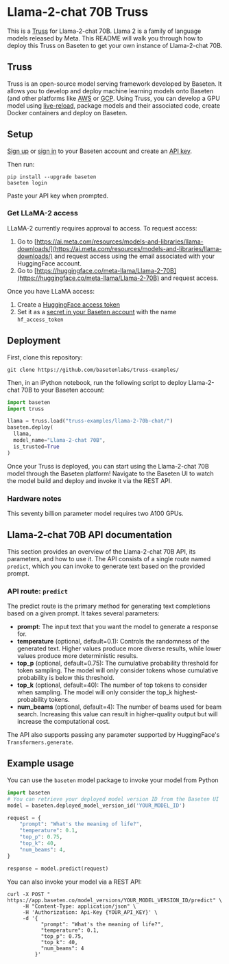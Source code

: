 # Llama-2-chat 70B Truss

This is a [Truss](https://truss.baseten.co/) for Llama-2-chat 70B. Llama 2 is a family of language models released by Meta. This README will walk you through how to deploy this Truss on Baseten to get your own instance of Llama-2-chat 70B.

## Truss

Truss is an open-source model serving framework developed by Baseten. It allows you to develop and deploy machine learning models onto Baseten (and other platforms like [AWS](https://truss.baseten.co/deploy/aws) or [GCP](https://truss.baseten.co/deploy/gcp). Using Truss, you can develop a GPU model using [live-reload](https://baseten.co/blog/technical-deep-dive-truss-live-reload), package models and their associated code, create Docker containers and deploy on Baseten.

## Setup

[Sign up](https://app.baseten.co/signup) or [sign in](https://app.baseten.co/login/) to your Baseten account and create an [API key](https://app.baseten.co/settings/account/api_keys).

Then run:

```
pip install --upgrade baseten
baseten login
```

Paste your API key when prompted.

### Get LLaMA-2 access

LLaMA-2 currently requires approval to access. To request access:

1. Go to [https://ai.meta.com/resources/models-and-libraries/llama-downloads/](https://ai.meta.com/resources/models-and-libraries/llama-downloads/) and request access using the email associated with your HuggingFace account.
2. Go to [https://huggingface.co/meta-llama/Llama-2-70B](https://huggingface.co/meta-llama/Llama-2-70B) and request access.

Once you have LLaMA access:

1. Create a [HuggingFace access token](https://huggingface.co/settings/tokens)
2. Set it as a [secret in your Baseten account](https://app.baseten.co/settings/secrets) with the name `hf_access_token`

## Deployment

First, clone this repository:

```
git clone https://github.com/basetenlabs/truss-examples/
```

Then, in an iPython notebook, run the following script to deploy Llama-2-chat 70B to your Baseten account:

```python
import baseten
import truss

llama = truss.load("truss-examples/llama-2-70b-chat/")
baseten.deploy(
  llama,
  model_name="Llama-2-chat 70B",
  is_trusted=True
)
```

Once your Truss is deployed, you can start using the Llama-2-chat 70B model through the Baseten platform! Navigate to the Baseten UI to watch the model build and deploy and invoke it via the REST API.

### Hardware notes

This seventy billion parameter model requires two A100 GPUs.

## Llama-2-chat 70B API documentation

This section provides an overview of the Llama-2-chat 70B API, its parameters, and how to use it. The API consists of a single route named  `predict`, which you can invoke to generate text based on the provided prompt.

### API route: `predict`

The predict route is the primary method for generating text completions based on a given prompt. It takes several parameters:

- __prompt__: The input text that you want the model to generate a response for.
- __temperature__ (optional, default=0.1): Controls the randomness of the generated text. Higher values produce more diverse results, while lower values produce more deterministic results.
- __top_p__ (optional, default=0.75): The cumulative probability threshold for token sampling. The model will only consider tokens whose cumulative probability is below this threshold.
- __top_k__ (optional, default=40): The number of top tokens to consider when sampling. The model will only consider the top_k highest-probability tokens.
- __num_beams__ (optional, default=4): The number of beams used for beam search. Increasing this value can result in higher-quality output but will increase the computational cost.

The API also supports passing any parameter supported by HuggingFace's `Transformers.generate`.

## Example usage

You can use the `baseten` model package to invoke your model from Python

```python
import baseten
# You can retrieve your deployed model version ID from the Baseten UI
model = baseten.deployed_model_version_id('YOUR_MODEL_ID')

request = {
    "prompt": "What's the meaning of life?",
    "temperature": 0.1,
    "top_p": 0.75,
    "top_k": 40,
    "num_beams": 4,
}

response = model.predict(request)
```

You can also invoke your model via a REST API:

```
curl -X POST " https://app.baseten.co/model_versions/YOUR_MODEL_VERSION_ID/predict" \
     -H "Content-Type: application/json" \
     -H 'Authorization: Api-Key {YOUR_API_KEY}' \
     -d '{
           "prompt": "What's the meaning of life?",
           "temperature": 0.1,
           "top_p": 0.75,
           "top_k": 40,
           "num_beams": 4
         }'
```

